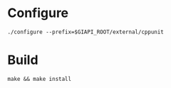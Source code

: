 # Configure

```
./configure --prefix=$GIAPI_ROOT/external/cppunit
```

# Build

```
make && make install
```
